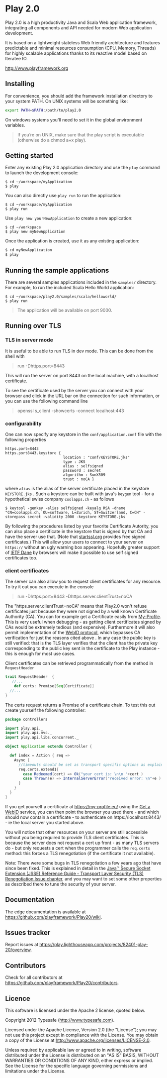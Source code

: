 # Play 2.0 

Play 2.0 is a high productivity Java and Scala Web application framework, integrating all components and API needed for modern Web application development. 

It is based on a lightweight stateless Web friendly architecture and features predictable and minimal resources consumption (CPU, Memory, Threads) for highly scalable applications thanks to its reactive model based on Iteratee IO.

http://www.playframework.org

## Installing

For convenience, you should add the framework installation directory to your system PATH. On UNIX systems will be something like:

```bash
export PATH=$PATH:/path/to/play2.0
```

On windows systems you'll need to set it in the global environment variables.

> If you’re on UNIX, make sure that the play script is executable (otherwise do a chmod a+x play).

## Getting started

Enter any existing Play 2.0 application directory and use the `play` command to launch the development console:

```
$ cd ~/workspace/myApplication
$ play
```

You can also directly use `play run` to run the application:

```
$ cd ~/workspace/myApplication
$ play run
```

Use `play new yourNewApplication` to create a new application:

```
$ cd ~/workspace
$ play new myNewApplication
```

Once the application is created, use it as any existing application:

```bash
$ cd myNewApplication
$ play
```

## Running the sample applications

There are several samples applications included in the `samples/` directory. For example, to run the included Scala Hello World application:

```
$ cd ~/workspace/play2.0/samples/scala/helloworld/
$ play run
```
> The application will be available on port 9000.

## Running over TLS

### TLS in server mode

It is useful to be able to run TLS in dev mode. This can be done from the shell with 

> run -Dhttps.port=8443

This will run the server on port 8443 on the local machine, with a localhost certificate.

To see the certificate used by the server you can connect with your browser and click in the URL bar on the connection for such information, or you can use the following command line 

> openssl s_client -showcerts -connect localhost:443

### configurability

One can now specify any keystore in the `conf/application.conf` file with the following properties

```
https.port=8443
https.port8443.keystore { 
                          location : "conf/KEYSTORE.jks"
                          type : JKS
                          alias : selfsigned
                          password : secret
                          algorithm : SunX509
                          trust : noCA }
```

where `alias` is the alias of the server certificate placed in the keystore `KEYSTORE.jks` . Such a keystore can be built with java's `keygen` tool - for a hypothetical swiss company `coolapps.ch` - as follows

```
$ keytool -genkey -alias selfsigned -keyalg RSA -dname "CN=coolapps.ch, OU=software, L=Zurich, ST=Switzerland, C=CH" -storepass secret -validity 2000 -keystore KEYSTORE.jks
```

By following the procedures listed by your favorite Certificate Autority, you can also place a certificate in the keystore that is signed by that CA and have the server use that. (Note that [startssl.org](https://www.startssl.com/) provides free signed certificates.) This will allow your users to connect to your server on `https://` without an ugly warning box appearing. Hopefully greater support of [IETF Dane](http://tools.ietf.org/wg/dane/) by browsers will make it possible to use self signed certificates too.

### client certificates

The server can also allow you to request client certificates for any resource.
To try it out you can execute in the console

> run -Dhttps.port=8443 -Dhttps.server.clientTrust=noCA

The "https.server.clientTrust=noCA" means that Play2.0 won't refuse certificates just because they were not signed by a well known Certificate Authority (CA). You can for example get a Certificate easily from [My-Profile](http://my-profile.eu/). This is very useful when debugging - as getting client certificates signed by CAs would be extremely tedious (and expensive). Furthermore it will also permit implementation of the [WebID protocol](http://webid.info/spec/), which bypasses CA verification for just the reasons cited above . In any case the public key is still verified: that is the TLS layer verifies that the client has the private key corresponding to the public key sent in the certificate to the Play instance - this is enough for most use cases.

Client certificates can be retrieved programmatically from the method in `RequestHeader`

```scala
trait RequestHeader  {
   //...
    def certs: Promise[Seq[Certificate]]
  //...
}
```
The certs request returns a Promise of a certificate chain.  To test this out create yourself the following controller:

```scala
package controllers

import play.api._
import play.api.mvc._
import play.api.libs.concurrent._

object Application extends Controller {

  def index = Action { req =>
    Async {
      //timeouts should be set as transport specific options as explained in Netty's ChannelFuture
      req.certs.extend1{  
        case Redeemed(cert) => Ok("your cert is: \n\n "+cert )
        case Thrown(e) => InternalServerError("received error: \n"+e )
      } 
    } 
  } 
}
```

If you get yourself a certificate at https://my-profile.eu/ using the [Get a WebID](https://my-profile.eu/profile.php ) service, you can then point the browser you used there - and which should now contain a certificate - to authenticate on https://localhost:8443/ - ie the local server you started above.

You will notice that other resources on your server are still accessible without you being required to provide TLS client certificates. This is because the server does not request a cert up front - as many TLS servers do - but only requests a cert when the programmer calls the `req.certs` method: this forces a TLS renegotiation (if the certificate it not available). 

   Note: There were some bugs in TLS renegotiation a few years ago that have since been fixed. This is explained in detail in the [Java™ Secure Socket Extension (JSSE) Reference Guide - Transport Layer Security (TLS) Renegotiation Issue chapter](http://docs.oracle.com/javase/7/docs/technotes/guides/security/jsse/JSSERefGuide.html#tlsRenegotiation), and you may want to set some other properties as described there to tune the security of your server.


## Documentation

The edge documentation is available at https://github.com/playframework/Play20/wiki.

## Issues tracker

Report issues at https://play.lighthouseapp.com/projects/82401-play-20/overview.

## Contributors

Check for all contributors at https://github.com/playframework/Play20/contributors.

## Licence

This software is licensed under the Apache 2 license, quoted below.

Copyright 2012 Typesafe (http://www.typesafe.com).

Licensed under the Apache License, Version 2.0 (the "License"); you may not use this project except in compliance with the License. You may obtain a copy of the License at http://www.apache.org/licenses/LICENSE-2.0.

Unless required by applicable law or agreed to in writing, software distributed under the License is distributed on an "AS IS" BASIS, WITHOUT WARRANTIES OR CONDITIONS OF ANY KIND, either express or implied. See the License for the specific language governing permissions and limitations under the License.

